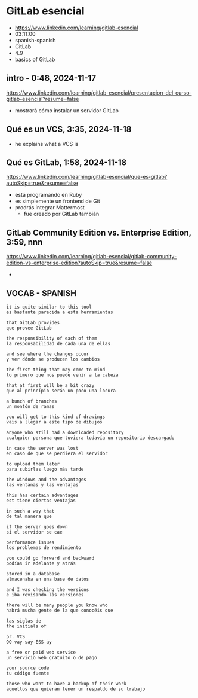 # GitLab esencial

- https://www.linkedin.com/learning/gitlab-esencial
- 03:11:00
- spanish-spanish
- GitLab
- 4.9
- basics of GitLab

## intro - 0:48, 2024-11-17

https://www.linkedin.com/learning/gitlab-esencial/presentacion-del-curso-gitlab-esencial?resume=false

- mostrará cómo instalar un servidor GitLab

## Qué es un VCS, 3:35, 2024-11-18

- he explains what a VCS is

## Qué es GitLab, 1:58, 2024-11-18

https://www.linkedin.com/learning/gitlab-esencial/que-es-gitlab?autoSkip=true&resume=false

- está programando en Ruby
- es simplemente un frontend de Git
- prodrás integrar Mattermost
  - fue creado por GitLab tambián

## GitLab Community Edition vs. Enterprise Edition, 3:59, nnn

https://www.linkedin.com/learning/gitlab-esencial/gitlab-community-edition-vs-enterprise-edition?autoSkip=true&resume=false

-

## VOCAB - SPANISH

```
it is quite similar to this tool
es bastante parecida a esta herramientas

that GitLab provides
que provee GitLab

the responsibility of each of them
la responsabilidad de cada una de ellas

and see where the changes occur
y ver dónde se producen los cambios

the first thing that may come to mind
lo primero que nos puede venir a la cabeza

that at first will be a bit crazy
que al princípio serán un poco una locura

a bunch of branches
un montón de ramas

you will get to this kind of drawings
vais a llegar a este tipo de dibujos

anyone who still had a downloaded repository
cualquier persona que tuviera todavía un repositorio descargado

in case the server was lost
en caso de que se perdiera el servidor

to upload them later
para subirlas luego más tarde

the windows and the advantages
las ventanas y las ventajas

this has certain advantages
est tiene ciertas ventajas

in such a way that
de tal manera que

if the server goes down
si el servidor se cae

performance issues
los problemas de rendimiento

you could go forward and backward
podías ir adelante y atrás

stored in a database
almacenaba en una base de datos

and I was checking the versions
e iba revisando las versiones

there will be many people you know who
habrá mucha gente de la que conocéis que

las siglas de
the initials of

pr. VCS
OO-vay-say-ESS-ay

a free or paid web service
un servicio web gratuito o de pago

your source code
tu código fuente

those who want to have a backup of their work
aquellos que quieran tener un respaldo de su trabajo

```

